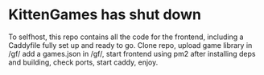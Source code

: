 # KittenGames has shut down

To selfhost, this repo contains all the code for the frontend, including a Caddyfile fully set up and ready to go.
Clone repo, upload game library in /gf/ add a games.json in /gf/, start frontend using pm2 after installing deps and building, check ports, start caddy, enjoy.
